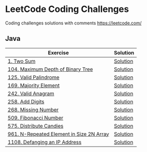 # LeetCode Coding Challenges
Coding challenges solutions with comments
https://leetcode.com/

## Java
| Exercise | Solution |
| --- | ----------- |
| [1. Two Sum](https://leetcode.com/problems/two-sum/) | [Solution](/problems/src/two_sum/Solution.java) |
| [104. Maximum Depth of Binary Tree](https://leetcode.com/problems/maximum-depth-of-binary-tree/) | [Solution](/problems/src/maximum_depth_of_binary_tree/Solution.java) |
| [125. Valid Palindrome](https://leetcode.com/problems/valid-palindrome/) | [Solution](/problems/src/valid_palindrome/Solution.java) |
| [169. Majority Element](https://leetcode.com/problems/majority-element/) | [Solution](/problems/src/majority_element/Solution.java) |
| [242. Valid Anagram](https://leetcode.com/problems/valid-anagram/) | [Solution](/problems/src/valid_anagram/Solution.java) |
| [258. Add Digits](https://leetcode.com/problems/add-digits/) | [Solution](/problems/src/add_digits/Solution.java) |
| [268. Missing Number](https://leetcode.com/problems/missing-number/) | [Solution](/problems/src/missing_number/Solution.java) |
| [509. Fibonacci Number](https://leetcode.com/problems/fibonacci-number/) | [Solution](/problems/src/fibonacci_number/Solution.java) |
| [575. Distribute Candies](https://leetcode.com/problems/distribute-candies/) | [Solution](/problems/src/distribute_candies/Solution.java) |
| [961. N-Repeated Element in Size 2N Array](https://leetcode.com/problems/n-repeated-element-in-size-2n-array/) | [Solution](/problems/src/n_repeated_relement_in_size_2n_array/Solution.java) |
| [1108. Defanging an IP Address](https://leetcode.com/problems/defanging-an-ip-address/) | [Solution](/problems/src/defanging_an_ip_address/Solution.java) |

